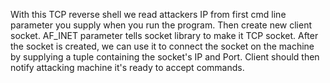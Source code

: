With this TCP reverse shell we read attackers IP from first cmd line parameter you supply when you run the program. Then create new client socket. AF_INET parameter tells socket library to make it TCP socket. After the socket is created, we can use it to connect the socket on the machine by supplying a tuple containing the socket's IP and Port. Client should then notify attacking machine it's ready to accept commands.
